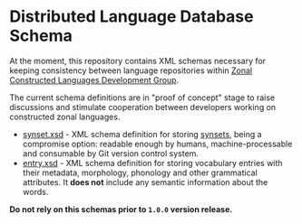 # Distributed Language Database Schema

At the moment, this repository contains XML schemas necessary for keeping
consistency between language repositories within
[Zonal Constructed Languages Development Group](https://github.com/z-langs).

The current schema definitions are in "proof of concept" stage to raise
discussions and stimulate cooperation between developers working on
constructed zonal languages.

* [synset.xsd](xml/synset.xsd) - XML schema definition for storing
[synsets](https://en.wikipedia.org/wiki/WordNet), being a compromise option:
readable enough by humans, machine-processable and consumable by Git version
control system.
* [entry.xsd](xml/entry.xsd) - XML schema definition for storing vocabulary
entries with their metadata, morphology, phonology and other grammatical
attributes. It **does not** include any semantic information about the words.

**Do not rely on this schemas prior to `1.0.0` version release.**
